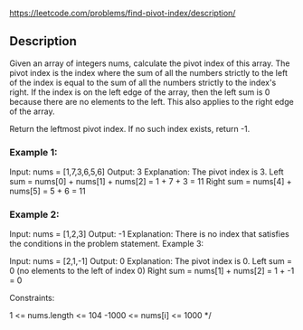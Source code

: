 https://leetcode.com/problems/find-pivot-index/description/

## Description
Given an array of integers nums, calculate the pivot index of this array.
The pivot index is the index where the sum of all the numbers strictly to the left of the index
 is equal to the sum of all the numbers strictly to the index's right.
If the index is on the left edge of the array, then the left sum is 0 because there are 
no elements to the left. This also applies to the right edge of the array.

Return the leftmost pivot index. If no such index exists, return -1.

### Example 1:

Input: nums = [1,7,3,6,5,6]
Output: 3
Explanation:
The pivot index is 3.
Left sum = nums[0] + nums[1] + nums[2] = 1 + 7 + 3 = 11
Right sum = nums[4] + nums[5] = 5 + 6 = 11

### Example 2:

Input: nums = [1,2,3]
Output: -1
Explanation:
There is no index that satisfies the conditions in the problem statement.
Example 3:

Input: nums = [2,1,-1]
Output: 0
Explanation:
The pivot index is 0.
Left sum = 0 (no elements to the left of index 0)
Right sum = nums[1] + nums[2] = 1 + -1 = 0
 

Constraints:

1 <= nums.length <= 104
-1000 <= nums[i] <= 1000
*/